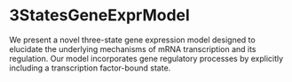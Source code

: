# 3StatesGeneExprModel
We present a novel three-state gene expression model designed to elucidate the underlying mechanisms of mRNA transcription and its regulation. Our model incorporates gene regulatory processes by explicitly including a transcription factor-bound state.
